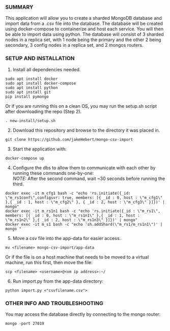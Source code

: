 ### SUMMARY
This application will allow you to create a sharded MongoDB database and import data from a .csv file into the database. 
The database will be created using docker-compose to containerize and host each service. You will then be able to import data using python.
The database will consist of 3 sharded nodes in a replica set, with 1 node being the primary and the other 2 being secondary, 3 config nodes in a replica set, and 2 mongos routers.



### SETUP AND INSTALLATION
1) Install all dependencies needed.
```
sudo apt install docker
sudo apt install docker-compose
sudo apt install python
sudo apt install git
pip install pymongo
```

Or if you are running this on a clean OS, you may run the setup.sh script after downloading the repo (Step 2).
```
. new-install/setup.sh
```

2) Download this repository and browse to the directory it was placed in.
```
git clone https://github.com/jakeHebert/mongo-csv-import
```

3) Start the application with:
```
docker-compose up
```

4) Configure the dbs to allow them to communicate with each other by running these commands one-by-one:</br>
*NOTE:* After the second command, wait ~30 seconds before running the third.
```
docker exec -it m_cfg1 bash -c "echo 'rs.initiate({_id: \"m_rs1conf\",configsvr: true, members: [{ _id : 0, host : \"m_cfg1\" },{ _id : 1, host : \"m_cfg2\" }, { _id : 2, host : \"m_cfg3\" }]})' | mongo"
docker exec -it m_rs1n1 bash -c "echo 'rs.initiate({_id : \"m_rs1\", members: [{ _id : 0, host : \"m_rs1n1\" },{ _id : 1, host : \"m_rs1n2\" },{ _id : 2, host : \"m_rs1n3\" }]})' | mongo"
docker exec -it m_s1 bash -c "echo 'sh.addShard(\"m_rs1/m_rs1n1\")' | mongo "
```

5) Move a csv file into the app-data for easier access.
```
mv <filename> mongo-csv-import/app-data
```
  Or if the file is on a host machine that needs to be moved to a virtual machine, run this first, then move the file:
```
scp <filename> <username>@<vm ip address>:~/
```

6) Run import.py from the app-data directory:
```
python import.py <"csvfilename.csv">
```
### OTHER INFO AND TROUBLESHOOTING
You may access the database directly by connecting to the mongo router:
```
mongo -port 27019
```
